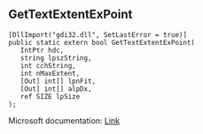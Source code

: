 ## GetTextExtentExPoint

```
[DllImport("gdi32.dll", SetLastError = true)]
public static extern bool GetTextExtentExPoint(
   IntPtr hdc,
   string lpszString,
   int cchString,
   int nMaxExtent,
   [Out] int[] lpnFit,
   [Out] int[] alpDx,
   ref SIZE lpSize
);
```

Microsoft documentation: [Link](https://docs.microsoft.com/en-us/windows/win32/api/wingdi/nf-wingdi-gettextextentexpointa)
